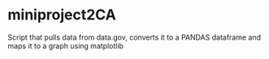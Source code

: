 # miniproject2CA
Script that pulls data from data.gov, converts it to a PANDAS dataframe and maps it to a graph using matplotlib

